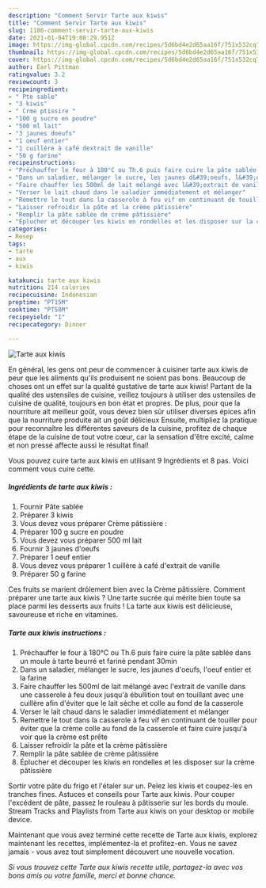 ```yaml
---
description: "Comment Servir Tarte aux kiwis"
title: "Comment Servir Tarte aux kiwis"
slug: 1186-comment-servir-tarte-aux-kiwis
date: 2021-01-04T19:08:29.951Z
image: https://img-global.cpcdn.com/recipes/5d6bd4e2d65aa16f/751x532cq70/tarte-aux-kiwis-photo-principale-de-la-recette.jpg
thumbnail: https://img-global.cpcdn.com/recipes/5d6bd4e2d65aa16f/751x532cq70/tarte-aux-kiwis-photo-principale-de-la-recette.jpg
cover: https://img-global.cpcdn.com/recipes/5d6bd4e2d65aa16f/751x532cq70/tarte-aux-kiwis-photo-principale-de-la-recette.jpg
author: Earl Pittman
ratingvalue: 3.2
reviewcount: 3
recipeingredient:
- " Pte sable"
- "3 kiwis"
- " Crme ptissire "
- "100 g sucre en poudre"
- "500 ml lait"
- "3 jaunes doeufs"
- "1 oeuf entier"
- "1 cuillère à café dextrait de vanille"
- "50 g farine"
recipeinstructions:
- "Préchauffer le four à 180°C ou Th.6 puis faire cuire la pâte sablée dans un moule à tarte beurré et fariné pendant 30min"
- "Dans un saladier, mélanger le sucre, les jaunes d&#39;oeufs, l&#39;oeuf entier et la farine"
- "Faire chauffer les 500ml de lait mélangé avec l&#39;extrait de vanille dans une casserole à feu doux jusqu&#39;à ébullition tout en touillant avec une cuillère afin d&#39;éviter que le lait sèche et colle au fond de la casserole"
- "Verser le lait chaud dans le saladier immédiatement et mélanger"
- "Remettre le tout dans la casserole à feu vif en continuant de touiller pour éviter que la crème colle au fond de la casserole et faire cuire jusqu&#39;à voir que la crème est prête"
- "Laisser refroidir la pâte et la crème pâtissière"
- "Remplir la pâte sablée de crème pâtissière"
- "Éplucher et découper les kiwis en rondelles et les disposer sur la crème pâtissière"
categories:
- Resep
tags:
- tarte
- aux
- kiwis

katakunci: tarte aux kiwis 
nutrition: 214 calories
recipecuisine: Indonesian
preptime: "PT15M"
cooktime: "PT58M"
recipeyield: "1"
recipecategory: Dinner

---
```



![Tarte aux kiwis](https://img-global.cpcdn.com/recipes/5d6bd4e2d65aa16f/751x532cq70/tarte-aux-kiwis-photo-principale-de-la-recette.jpg)

En général, les gens ont peur de commencer à cuisiner tarte aux kiwis de peur que les aliments qu'ils produisent ne soient pas bons. Beaucoup de choses ont un effet sur la qualité gustative de tarte aux kiwis! Partant de la qualité des ustensiles de cuisine, veillez toujours à utiliser des ustensiles de cuisine de qualité, toujours en bon état et propres. De plus, pour que la nourriture ait meilleur goût, vous devez bien sûr utiliser diverses épices afin que la nourriture produite ait un goût délicieux Ensuite, multipliez la pratique pour reconnaître les différentes saveurs de la cuisine, profitez de chaque étape de la cuisine de tout votre cœur, car la sensation d'être excité, calme et non pressé affecte aussi le résultat final!

<!--inarticleads1-->

Vous pouvez cuire tarte aux kiwis en utilisant 9 Ingrédients et 8 pas. Voici comment vous cuire cette.

##### Ingrédients de tarte aux kiwis :

1. Fournir  Pâte sablée
1. Préparer 3 kiwis
1. Vous devez vous préparer  Crème pâtissière :
1. Préparer 100 g sucre en poudre
1. Vous devez vous préparer 500 ml lait
1. Fournir 3 jaunes d&#39;oeufs
1. Préparer 1 oeuf entier
1. Vous devez vous préparer 1 cuillère à café d&#39;extrait de vanille
1. Préparer 50 g farine


Ces fruits se marient drôlement bien avec la Crème pâtissière. Comment préparer une tarte aux kiwis ? Une tarte sucrée qui mérite bien toute sa place parmi les desserts aux fruits ! La tarte aux kiwis est délicieuse, savoureuse et riche en vitamines. 

<!--inarticleads2-->

##### Tarte aux kiwis instructions :

1. Préchauffer le four à 180°C ou Th.6 puis faire cuire la pâte sablée dans un moule à tarte beurré et fariné pendant 30min
1. Dans un saladier, mélanger le sucre, les jaunes d&#39;oeufs, l&#39;oeuf entier et la farine
1. Faire chauffer les 500ml de lait mélangé avec l&#39;extrait de vanille dans une casserole à feu doux jusqu&#39;à ébullition tout en touillant avec une cuillère afin d&#39;éviter que le lait sèche et colle au fond de la casserole
1. Verser le lait chaud dans le saladier immédiatement et mélanger
1. Remettre le tout dans la casserole à feu vif en continuant de touiller pour éviter que la crème colle au fond de la casserole et faire cuire jusqu&#39;à voir que la crème est prête
1. Laisser refroidir la pâte et la crème pâtissière
1. Remplir la pâte sablée de crème pâtissière
1. Éplucher et découper les kiwis en rondelles et les disposer sur la crème pâtissière


Sortir votre pâte du frigo et l&#39;étaler sur un. Pelez les kiwis et coupez-les en tranches fines. Astuces et conseils pour Tarte aux kiwis. Pour couper l&#39;excédent de pâte, passez le rouleau à pâtisserie sur les bords du moule. Stream Tracks and Playlists from Tarte aux kiwis on your desktop or mobile device. 

<!--inarticleads1-->

<p>
Maintenant que vous avez terminé cette recette de Tarte aux kiwis, explorez maintenant les recettes, implémentez-la et profitez-en. Vous ne savez jamais - vous avez tout simplement découvert une nouvelle vocation.
</p>

<p>
<i>Si vous trouvez cette Tarte aux kiwis recette utile, partagez-la avec vos bons amis ou votre famille, merci et bonne chance.</i>
</p>
